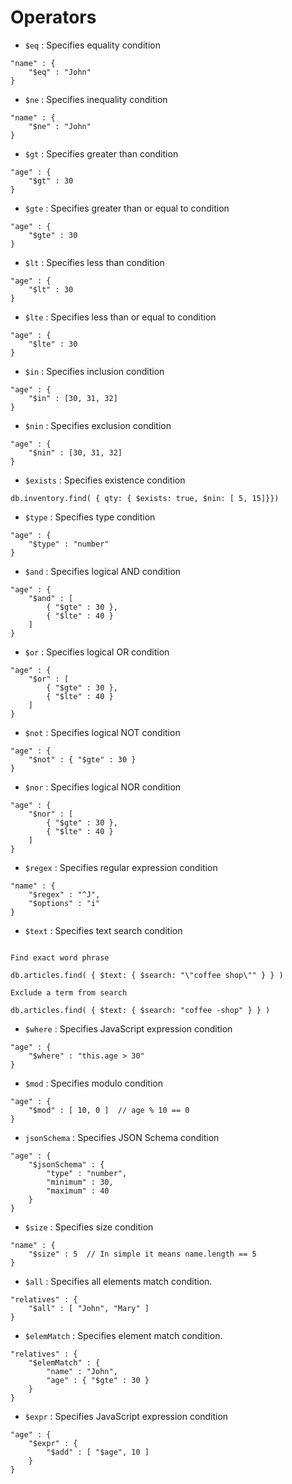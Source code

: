 # Operators


- `$eq` : Specifies equality condition

```
"name" : {
    "$eq" : "John"
}
```

- `$ne` : Specifies inequality condition

```
"name" : {
    "$ne" : "John"
}
```
- `$gt` : Specifies greater than condition

```
"age" : {
    "$gt" : 30
}
```

- `$gte` : Specifies greater than or equal to condition

```
"age" : {
    "$gte" : 30
}
```

- `$lt` : Specifies less than condition

```
"age" : {
    "$lt" : 30
}
```
- `$lte` : Specifies less than or equal to condition

```
"age" : {
    "$lte" : 30
}
```
- `$in` : Specifies inclusion condition

```
"age" : {
    "$in" : [30, 31, 32]
}
```

- `$nin` : Specifies exclusion condition

```
"age" : {
    "$nin" : [30, 31, 32]
}
```

- `$exists` : Specifies existence condition

```
db.inventory.find( { qty: { $exists: true, $nin: [ 5, 15]}})

```

- `$type` : Specifies type condition

```
"age" : {
    "$type" : "number"
}
```

- `$and` : Specifies logical AND condition

```
"age" : {
    "$and" : [
        { "$gte" : 30 },
        { "$lte" : 40 }
    ]
}
```

- `$or` : Specifies logical OR condition

```
"age" : {
    "$or" : [
        { "$gte" : 30 },
        { "$lte" : 40 }
    ]
}
```

- `$not` : Specifies logical NOT condition

```
"age" : {
    "$not" : { "$gte" : 30 }
}
```

- `$nor` : Specifies logical NOR condition

```
"age" : {
    "$nor" : [
        { "$gte" : 30 },
        { "$lte" : 40 }
    ]
}
```

- `$regex` : Specifies regular expression condition

```
"name" : {
    "$regex" : "^J",
    "$options" : "i"
}
```
- `$text` : Specifies text search condition

```

Find exact word phrase

db.articles.find( { $text: { $search: "\"coffee shop\"" } } )

Exclude a term from search

db.articles.find( { $text: { $search: "coffee -shop" } } )
```

- `$where` : Specifies JavaScript expression condition

```
"age" : {
    "$where" : "this.age > 30"
}
```

- `$mod` : Specifies modulo condition

```
"age" : {
    "$mod" : [ 10, 0 ]  // age % 10 == 0
}
```
- `jsonSchema` : Specifies JSON Schema condition

```
"age" : {
    "$jsonSchema" : {
        "type" : "number",
        "minimum" : 30,
        "maximum" : 40
    }
}
```

- `$size` : Specifies size condition

```
"name" : {
    "$size" : 5  // In simple it means name.length == 5
}
```

- `$all` : Specifies all elements match condition.

```
"relatives" : {
    "$all" : [ "John", "Mary" ]
}
```

- `$elemMatch` : Specifies element match condition.

```
"relatives" : {
    "$elemMatch" : {
        "name" : "John",
        "age" : { "$gte" : 30 }
    }
}
```

- `$expr` : Specifies JavaScript expression condition

```
"age" : {
    "$expr" : {
        "$add" : [ "$age", 10 ]
    }
}
```
